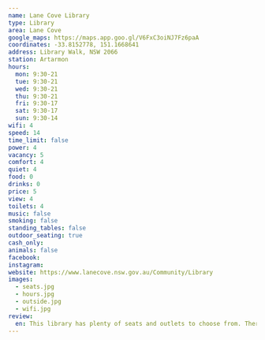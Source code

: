 ```yaml
---
name: Lane Cove Library
type: Library
area: Lane Cove
google_maps: https://maps.app.goo.gl/V6FxC3oiNJ7Fz6paA
coordinates: -33.8152778, 151.1668641
address: Library Walk, NSW 2066
station: Artarmon
hours:
  mon: 9:30-21
  tue: 9:30-21
  wed: 9:30-21
  thu: 9:30-21
  fri: 9:30-17
  sat: 9:30-17
  sun: 9:30-14
wifi: 4
speed: 14
time_limit: false
power: 4
vacancy: 5
comfort: 4
quiet: 4
food: 0
drinks: 0
price: 5
view: 4
toilets: 4
music: false
smoking: false
standing_tables: false
outdoor_seating: true
cash_only:
animals: false
facebook:
instagram:
website: https://www.lanecove.nsw.gov.au/Community/Library
images:
  - seats.jpg
  - hours.jpg
  - outside.jpg
  - wifi.jpg
review:
  en: This library has plenty of seats and outlets to choose from. There are quite a few people working with their laptops open so seems like a normal thing to do. Wifi is not the fastest but stable. One thing that was annoying is that they probably block ports other than 80 or 443, so you can't SSH, connect to Postgresql DB, connecting to VPN, etc. For taking calls, if you go towards the kids area, you might feel more comfortable talking since there are kids who are also loud. However, there are signs that says no loud talking on the phone so not the best place when you have a day full of meetings. The out door benches are also available and the wifi speed doesn't drop too much even if you're seated outside. There's a supermarket right next to it so you can go grab some drinks if you need any. Edit - I could bypass the restriction by using Obfuscated Servers with Open VPN (TCP) protocol on NordVPN.
---
```

